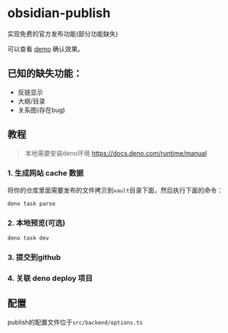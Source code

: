# obsidian-publish

实现免费的官方发布功能(部分功能缺失)

可以查看 [demo](https://obs.deno.dev) 确认效果。

## 已知的缺失功能：

- 反链显示
- 大纲/目录
- 关系图(存在bug)

## 教程

> 本地需要安装deno环境 https://docs.deno.com/runtime/manual

### 1. 生成网站 cache 数据
将你的仓库里面需要发布的文件拷贝到`vault`目录下面，然后执行下面的命令：
```shell
deno task parse
```

### 2. 本地预览(可选)
```shell
deno task dev
```

### 3. 提交到github

### 4. 关联 deno deploy 项目


## 配置

publish的配置文件位于`src/backend/options.ts`
